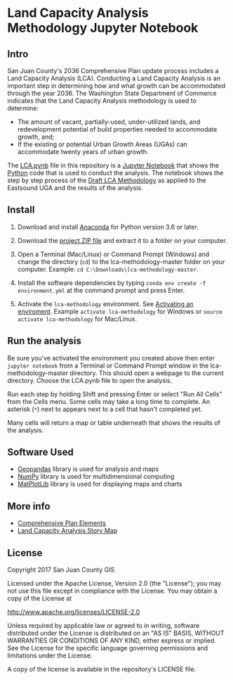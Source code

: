 # Land Capacity Analysis Methodology Jupyter Notebook

## Intro

San Juan County's 2036 Comprehensive Plan update process includes a Land Capacity Analysis (LCA). Conducting a Land Capacity Analysis is an important step in determining how and what growth can be accommodated through the year 2036. The Washington State Department of Commerce indicates that the Land Capacity Analysis methodology is used to determine:

* The amount of vacant, partially-used, under-utilized lands, and redevelopment potential of build properties needed to accommodate growth, and;
* If the existing or potential Urban Growth Areas (UGAs) can accommodate twenty years of urban growth.

The [LCA.pynb](https://github.com/SJCGIS/lca-methodology/blob/master/LCA.ipynb) file in this repository is a [Jupyter Notebook](http://jupyter.org/) that shows the [Python](http://python.org) code that is used to conduct the analysis. The notebook shows the step by step process of the [Draft LCA Methodology](http://sanjuanco.com/DocumentCenter/View/13229) as applied to the Eastsound UGA and the results of the analysis.

## Install

1. Download and install [Anaconda](https://www.anaconda.com/download/) for Python version 3.6 or later.

2. Download the [project ZIP file](https://github.com/SJCGIS/lca-methodology/archive/master.zip) and extract it to a folder on your computer.

3. Open a Terminal (Mac/Linux) or Command Prompt (Windows) and change the directory (`cd`) to the lca-methodology-master folder on your computer. Example: `cd C:\Downloads\lca-methodology-master`.

4. Install the software dependencies by typing `conda env create -f environment.yml` at the command prompt and press Enter.

5. Activate the `lca-methodology` environment. See [Activating an enviroment](https://conda.io/docs/user-guide/tasks/manage-environments.html#activating-an-environment). Example `activate lca-methodology` for Windows or `source activate lca-methodology` for Mac/Linux.


## Run the analysis

Be sure you've activated the environment you created above then enter `jupyter notebook` from a Terminal or Command Prompt window in the lca-methodology-master directory. This should open a webpage to the current directory. Choose the LCA.pynb file to open the analysis.

Run each step by holding Shift and pressing Enter or select "Run All Cells" from the Cells menu. Some cells may take a long time to complete. An asterisk (`*`) next to appears next to a cell that hasn't completed yet.

Many cells will return a map or table underneath that shows the results of the analysis.

## Software Used

* [Geopandas](http://geopandas.org/) library is used for analysis and maps
* [NumPy](https://docs.scipy.org/doc/numpy/index.html) library is used for multidimensional computing
* [MatPlotLib](http://matplotlib.org/) library is used for displaying maps and charts

## More info

* [Comprehensive Plan Elements](http://sanjuanco.com/1306/Comprehensive-Plan-Elements)
* [Land Capacity Analysis Story Map](http://sjcgis.maps.arcgis.com/apps/Cascade/index.html?appid=f81a3abaf81e40a494cede9b73e0c140)


## License

Copyright 2017 San Juan County GIS

Licensed under the Apache License, Version 2.0 (the "License"); you may not use this file except in compliance with the License. You may obtain a copy of the License at

http://www.apache.org/licenses/LICENSE-2.0

Unless required by applicable law or agreed to in writing, software distributed under the License is distributed on an "AS IS" BASIS, WITHOUT WARRANTIES OR CONDITIONS OF ANY KIND, either express or implied. See the License for the specific language governing permissions and limitations under the License.

A copy of the license is available in the repository's LICENSE file.
